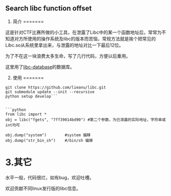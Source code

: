 Search libc function offset
---------------------------

1. 简介
=======

这是针对CTF比赛所做的小工具，在泄露了Libc中的某一个函数地址后，常常为不知道对方所使用的操作系统及libc的版本而苦恼，常规方法就是挨个把常见的Libc.so从系统里拿出来，与泄露的地址对比一下最后12位。

为了不在这一块浪费太多生命，写了几行代码，方便以后重用。

这里用了[libc-database](https://github.com/niklasb/libc-database)的数据库。

2. 使用
=======

```shell
git clone https://github.com/lieanu/libc.git
git submodule update --init --recursive
python setup develop```


```python
from libc import *
obj = libc("fgets", "7ff39014bd90") #第二个参数，为已泄露的实际地址，字符串或int均可

obj.dump("system")        #system 偏移
obj.dump("str_bin_sh")    #/bin/sh 偏移
```

3.其它
======

水平一般，代码很烂，如有bug，欢迎吐槽。

欢迎贡献不同linux发行版的libc信息。
